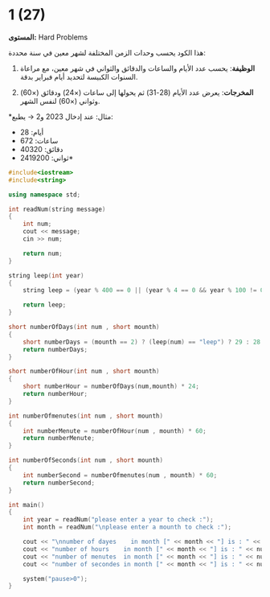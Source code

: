 # 1 (27)

**المستوى:** Hard Problems

هذا الكود يحسب وحدات الزمن المختلفة لشهر معين في سنة محددة:

1. **الوظيفة**: يحسب عدد الأيام والساعات والدقائق والثواني في شهر معين، مع مراعاة السنوات الكبيسة لتحديد أيام فبراير بدقة.

2. **المخرجات**: يعرض عدد الأيام (28-31) ثم يحولها إلى ساعات (×24) ودقائق (×60) وثواني (×60) لنفس الشهر.

*مثال: عند إدخال 2023 و2 → يطبع:
- أيام: 28
- ساعات: 672
- دقائق: 40320
- ثواني: 2419200*

```cpp
#include<iostream>
#include<string>

using namespace std;

int readNum(string message)
{
	int num;
	cout << message;
	cin >> num;

	return num;
}

string leep(int year)
{
	string leep = (year % 400 == 0 || (year % 4 == 0 && year % 100 != 0)) ? "leep" : "not leep";

	return leep;
}

short numberOfDays(int num , short mounth)
{
	short numberDays = (mounth == 2) ? (leep(num) == "leep") ? 29 : 28 : 30;
	return numberDays;
}

short numberOfHour(int num , short mounth)
{
	short numberHour = numberOfDays(num,mounth) * 24;
	return numberHour;
}

int numberOfmenutes(int num , short mounth)
{
	int numberMenute = numberOfHour(num , mounth) * 60;
	return numberMenute;
}

int numberOfSeconds(int num , short mounth)
{
	int numberSecond = numberOfmenutes(num , mounth) * 60;
	return numberSecond;
}

int main()
{
	int year = readNum("please enter a year to check :");
	int month = readNum("\nplease enter a mounth to check :");

	cout << "\nnumber of dayes    in month [" << month << "] is : " << numberOfDays(year,month) << endl;
	cout << "number of hours    in month [" << month << "] is : " << numberOfHour(year,month) << endl;
	cout << "number of menutes  in month [" << month << "] is : " << numberOfmenutes(year,month) << endl;
	cout << "number of secondes in month [" << month << "] is : " << numberOfSeconds(year,month) << endl;

	system("pause>0");
}
```